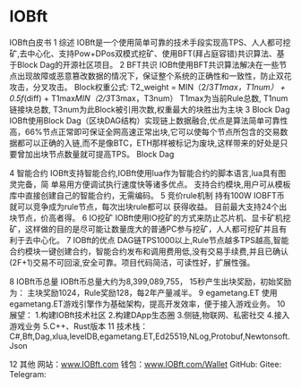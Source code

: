 # IOBft
IOBft白皮书
1	综述
IOBft是一个使用简单可靠的技术手段实现高TPS、人人都可挖矿,去中心化、支持Pow+DPos双模式挖矿、使用BFT(拜占庭容错)共识算法、基于Block Dag的开源社区项目。
2	BFT共识
IOBft使用BFT共识算法解决在一些节点出现故障或恶意篡改数据的情况下，保证整个系统的正确性和一致性，防止双花攻击，分叉攻击。
Block权重公式: T2_weight = MIN（2/3*T1max，T1num） + 0.5f*(diff) + T1max*MIN（2/3*T3max，T3num）
T1max为当前Rule总数, T1num链接块总数, T3num为此Block被引用次数,权重最大的块胜出为主块
3	Block Dag
IOBft使用Block Dag（区块DAG结构）实现链上数据融合,优点是算法简单可靠性高，66%节点正常即可保证全网高速正常出块,它可以使每个节点所包含的交易数据都可以正确的入链,而不是像BTC，ETH那样被标记为废块,这样带来的好处是只要曾加出块节点数量就可提高TPS。
Block Dag
 
4	智能合约
IOBft支持智能合约,IOBft使用lua作为智能合约的脚本语言,lua具有图灵完备，简
单易用方便调试执行速度快等诸多优点。
支持合约模块,用户可从模板库中直接创建自己的智能合约，无需编码。
5	竞价rule机制
持有100W IOBFT币就可以竞争成为rule节点，每次出块rule都可以
获得收益。 目前最大支持24个出块节点，价高者得。
6	IO挖矿
IOBft使用IO挖矿的方式来防止芯片机、显卡矿机挖矿，这样做的目的是尽可能让数量庞大的普通PC参与挖矿，人人都可挖矿并且有利于去中心化。
7	IOBft的优点
DAG链TPS1000以上,Rule节点越多TPS越高,智能合约模块一键创建合约，智能合约发布和调用费用低,没有交易手续费,并且已确认(2F+1)交易不可回滚,安全可靠。项目代码简洁，可读性好，扩展性强。

8	IOBft币总量
IOBft币总量大约为8,399,089,755， 15秒产生出块奖励，初始奖励为：
主块奖励1024，Rule奖励128，每2年产量减半。
9	egametang.ET
使用egametang.ET游戏引擎作为基础架构，提高开发效率，便于接入游戏业务。
10	展望：
    1.构建IOBft技术社区
    2.构建DApp生态圈
    3.侧链,物联网、私密社交
    4.接入游戏业务
    5.C++、Rust版本
11	技术栈：
    C#,Bft,Dag,xlua,levelDB,egametang.ET,Ed25519,NLog,Protobuf,Newtonsoft.Json

12	其他
网站：www.IOBft.com
钱包：www.IOBft.com/Wallet
GitHub:
Gitee:
Telegram:


